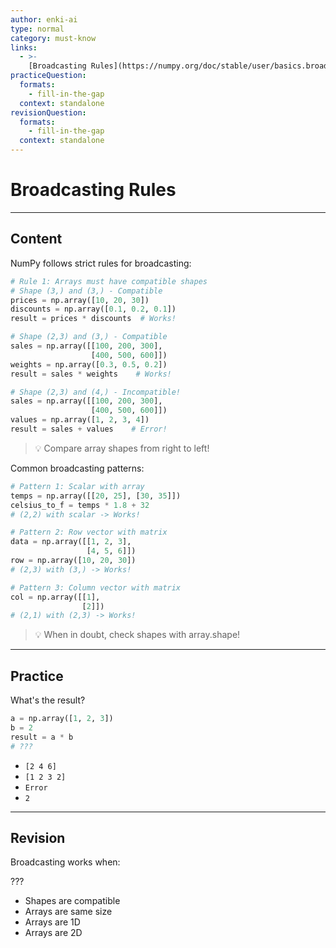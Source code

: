 ```yaml
---
author: enki-ai
type: normal
category: must-know
links:
  - >-
    [Broadcasting Rules](https://numpy.org/doc/stable/user/basics.broadcasting.html){website}
practiceQuestion:
  formats:
    - fill-in-the-gap
  context: standalone
revisionQuestion:
  formats:
    - fill-in-the-gap
  context: standalone
---
```


# Broadcasting Rules

---

## Content

NumPy follows strict rules for broadcasting:

```python
# Rule 1: Arrays must have compatible shapes
# Shape (3,) and (3,) - Compatible
prices = np.array([10, 20, 30])
discounts = np.array([0.1, 0.2, 0.1])
result = prices * discounts  # Works!

# Shape (2,3) and (3,) - Compatible
sales = np.array([[100, 200, 300],
                  [400, 500, 600]])
weights = np.array([0.3, 0.5, 0.2])
result = sales * weights    # Works!

# Shape (2,3) and (4,) - Incompatible!
sales = np.array([[100, 200, 300],
                  [400, 500, 600]])
values = np.array([1, 2, 3, 4])
result = sales + values    # Error!
```

> 💡 Compare array shapes from right to left!

Common broadcasting patterns:

```python
# Pattern 1: Scalar with array
temps = np.array([[20, 25], [30, 35]])
celsius_to_f = temps * 1.8 + 32
# (2,2) with scalar -> Works!

# Pattern 2: Row vector with matrix
data = np.array([[1, 2, 3],
                 [4, 5, 6]])
row = np.array([10, 20, 30])
# (2,3) with (3,) -> Works!

# Pattern 3: Column vector with matrix
col = np.array([[1],
                [2]])
# (2,1) with (2,3) -> Works!
```

> 💡 When in doubt, check shapes with array.shape!

---

## Practice

What's the result?

```python
a = np.array([1, 2, 3])
b = 2
result = a * b
# ???
```

- `[2 4 6]`
- `[1 2 3 2]`
- `Error`
- `2`

---

## Revision

Broadcasting works when:

???

- Shapes are compatible
- Arrays are same size
- Arrays are 1D
- Arrays are 2D
